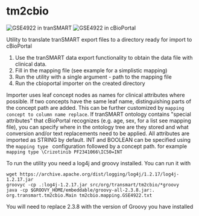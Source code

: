 tm2cbio
=======

![GSE4922 in tranSMART](http://i.imgur.com/3fETXa3.png)
![GSE4922 in cBioPortal](http://i.imgur.com/wNRSMrn.png)


Utility to translate tranSMART export files to a directory ready for import to cBioPortal

1. Use the tranSMART data export functionality to obtain the data file with clinical data.
2. Fill in the mapping file (see example for a simplistic mapping)
3. Run the utility with a single argument - path to the mapping file
4. Run the cbioportal importer on the created directory

Importer uses leaf concept nodes as names for clinical attributes where possible. If two concepts have the same leaf name, distinguishing parts of the concept path are added. This can be further customized by `mapping concept to column name replace`.
If tranSMART ontology contains "special attributes" that cBioPortal recognizes (e.g. age, sex, for a list see mapping file), you can specify where in the ontology tree are they stored and what conversion and/or text replacements need to be applied.
All attributes are imported as STRING by default. INT and BOOLEAN can be specified using the `mapping type ` configuration followed by a concept path. for example
`mapping type \Crizotinib PF2341066\IC50=INT`

To run the utility you need a log4j and groovy installed. You can run it with

	wget https://archive.apache.org/dist/logging/log4j/1.2.17/log4j-1.2.17.jar
	groovyc -cp .:log4j-1.2.17.jar src/org/transmart/tm2cbio/*groovy
	java -cp $GROOVY_HOME/embeddable/groovy-all-2.3.8.jar:.  org.transmart.tm2cbio.Main tm2cbio.mapping.GSE4922.txt

You will need to replace 2.3.8 with the version of Groovy you have installed
